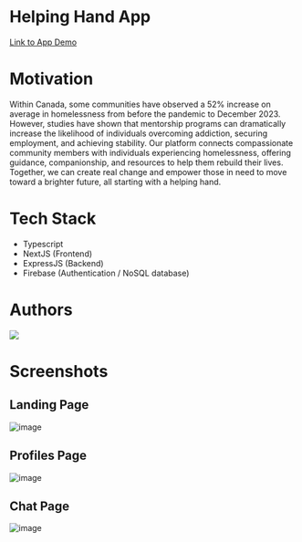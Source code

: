 # Helping Hand App
[Link to App Demo](https://helpinghandapp.vercel.app/)

# Motivation
Within Canada, some communities have observed a 52% increase on average in homelessness from before the pandemic to December 2023. However, studies have shown that mentorship programs can dramatically increase the likelihood of individuals overcoming addiction, securing employment, and achieving stability. Our platform connects compassionate community members with individuals experiencing homelessness, offering guidance, companionship, and resources to help them rebuild their lives. Together, we can create real change and empower those in need to move toward a brighter future, all starting with a helping hand.

# Tech Stack
- Typescript
- NextJS (Frontend)
- ExpressJS (Backend)
- Firebase (Authentication / NoSQL database)

# Authors
<a href="https://github.com/jho1211/nwhacks2025/graphs/contributors">
  <img src="https://contributors-img.web.app/image?repo=jho1211/nwhacks2025" />
</a>

# Screenshots
## Landing Page
![image](https://github.com/user-attachments/assets/60268e02-bc22-4633-87f3-5791fd03fc13)
## Profiles Page
![image](https://github.com/user-attachments/assets/c0cb6dd2-0e24-4ba9-b14b-b446fc218061)
## Chat Page
![image](https://github.com/user-attachments/assets/adf4d6bc-4720-4bf3-aba8-0bb7c83a94c8)
